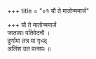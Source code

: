 +++
title = "०१ यौ ते मातोन्ममार्ज"

+++
यौ ते मातोन्ममार्ज  
जातायाः पतिवेदनौ ।  
दुर्णामा तत्र मा गृधद्  
अलिंश उत वत्सपः ॥